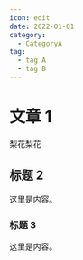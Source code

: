```yaml
---
icon: edit
date: 2022-01-01
category:
  - CategoryA
tag:
  - tag A
  - tag B
---
```


# 文章 1
梨花梨花
## 标题 2

这里是内容。

### 标题 3

这里是内容。
